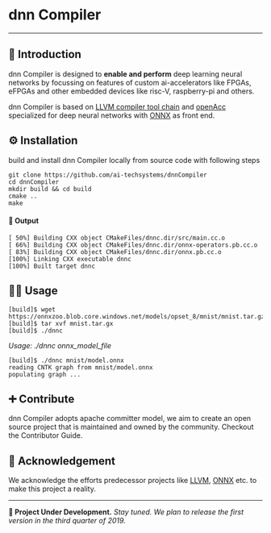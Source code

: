 # dnn Compiler
---

## 📛 Introduction 

dnn Compiler is designed to **enable and perform** deep learning neural networks by focussing on features of custom ai-accelerators like FPGAs, eFPGAs and other embedded devices like risc-V, raspberry-pi and others.

dnn Compiler is based on [LLVM compiler tool chain](https://llvm.org/) and [openAcc](https://www.openacc.org/) specialized for deep neural networks with [ONNX](https://onnx.ai/) as front end.

## ⚙ Installation
build and install dnn Compiler locally from source code with following steps

```
git clone https://github.com/ai-techsystems/dnnCompiler
cd dnnCompiler
mkdir build && cd build
cmake ..
make
```

#### 📜 Output
```
[ 50%] Building CXX object CMakeFiles/dnnc.dir/src/main.cc.o
[ 66%] Building CXX object CMakeFiles/dnnc.dir/onnx-operators.pb.cc.o
[ 83%] Building CXX object CMakeFiles/dnnc.dir/onnx.pb.cc.o
[100%] Linking CXX executable dnnc
[100%] Built target dnnc
```

## 🏃‍♂️ Usage
```
[build]$ wget https://onnxzoo.blob.core.windows.net/models/opset_8/mnist/mnist.tar.gz
[build]$ tar xvf mnist.tar.gx
[build]$ ./dnnc
```
*Usage:  ./dnnc onnx_model_file*
```
[build]$ ./dnnc mnist/model.onnx
reading CNTK graph from mnist/model.onnx 
populating graph ...
```

## ➕ Contribute

dnn Compiler adopts apache committer model, we aim to create an open source project that is maintained and owned by the community. Checkout the Contributor Guide.

## 🙏 Acknowledgement 
We acknowledge the efforts predecessor projects like [LLVM](https://llvm.org/), [ONNX](https://onnx.ai/) etc. to make this project a reality.


---

**🚧 Project Under Development.** *Stay tuned. We plan to release the first version in the third quarter of 2019.*
